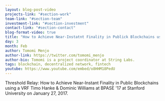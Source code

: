 ```yaml
---
layout: blog-post-video
projects-link: "#section-work"
team-link: "#section-team"
investment-link: "#section-investment"
contact-link: "#section-contact"
blog-format-video: true
title: "How to Achieve Near-Instatnt Finality in Publick Blockchains using a VRF"
day: 3
month: Feb
author: Tomomi Menjo
author-link: https://twitter.com/tomomi_menjo
author-bio: Tomomi is a project coordinator at String Labs.
tags: blockchain, decentralized network, fintech
youtube: https://www.youtube.com/embed/o8HHM18PedU
---
```

Threshold Relay: How to Achieve Near-Instant Finality in Public Blockchains using a VRF
Timo Hanke & Dominic Williams at BPASE '17 at Stanford University on January 27, 2017.